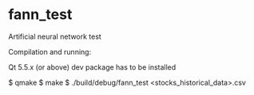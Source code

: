 # fann_test
Artificial neural network test

Compilation and running:

Qt 5.5.x (or above) dev package has to be installed

$ qmake
$ make
$ ./build/debug/fann_test <stocks_historical_data>.csv
